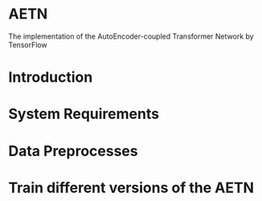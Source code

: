 # AETN
The implementation of the AutoEncoder-coupled Transformer Network by TensorFlow

# Introduction

# System Requirements

# Data Preprocesses

# Train different versions of the AETN
